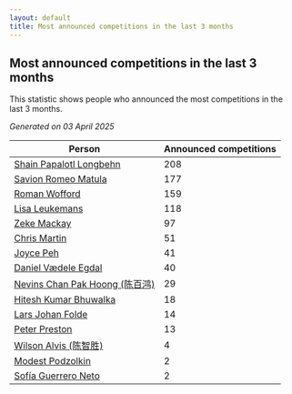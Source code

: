 ```yaml
---
layout: default
title: Most announced competitions in the last 3 months
---
```

## Most announced competitions in the last 3 months
This statistic shows people who announced the most competitions in the last 3 months.

*Generated on 03 April 2025*

| Person | Announced competitions |
| --- | --- |
| [Shain Papalotl Longbehn](https://www.worldcubeassociation.org/persons/2020LONG05) | 208 |
| [Savion Romeo Matula](https://www.worldcubeassociation.org/persons/2019MATU03) | 177 |
| [Roman Wofford](https://www.worldcubeassociation.org/persons/2017WOFF01) | 159 |
| [Lisa Leukemans](https://www.worldcubeassociation.org/persons/2021LEUK01) | 118 |
| [Zeke Mackay](https://www.worldcubeassociation.org/persons/2015MACK06) | 97 |
| [Chris Martin](https://www.worldcubeassociation.org/persons/2013MART03) | 51 |
| [Joyce Peh](https://www.worldcubeassociation.org/persons/2017PEHJ01) | 41 |
| [Daniel Vædele Egdal](https://www.worldcubeassociation.org/persons/2013EGDA01) | 40 |
| [Nevins Chan Pak Hoong (陈百鸿)](https://www.worldcubeassociation.org/persons/2010CHAN20) | 29 |
| [Hitesh Kumar Bhuwalka](https://www.worldcubeassociation.org/persons/2022BHUW01) | 18 |
| [Lars Johan Folde](https://www.worldcubeassociation.org/persons/2018FOLD01) | 14 |
| [Peter Preston](https://www.worldcubeassociation.org/persons/2017PRES02) | 13 |
| [Wilson Alvis (陈智胜)](https://www.worldcubeassociation.org/persons/2011ALVI01) | 4 |
| [Modest Podzolkin](https://www.worldcubeassociation.org/persons/2017PODZ01) | 2 |
| [Sofía Guerrero Neto](https://www.worldcubeassociation.org/persons/2017NETO02) | 2 |
